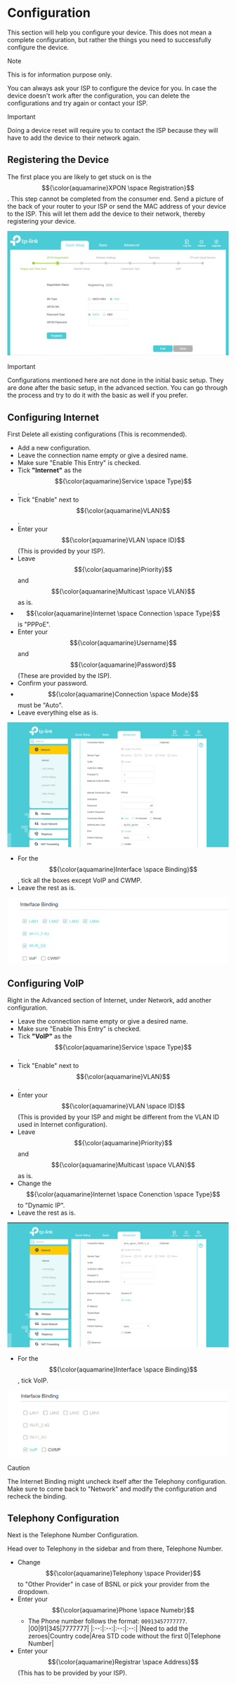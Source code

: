 # Configuration
This section will help you configure your device. This does not mean a complete configuration, but rather the things you need to successfully configure the device.

> [!NOTE]
> This is for information purpose only.

You can always ask your ISP to configure the device for you. In case the device doesn't work after the configuration, you can delete the configurations and try again or contact your ISP.

> [!IMPORTANT]
> Doing a device reset will require you to contact the ISP because they will have to add the device to their network again.

## Registering the Device
The first place you are likely to get stuck on is the $${\color{aquamarine}XPON \space Registration}$$. This step cannot be completed from the consumer end.
Send a picture of the back of your router to your ISP or send the MAC address of your device to the ISP. This will let them add the device to their network, thereby registering your device.

![XPON-Registration](images/xpon-registration.png)

> [!IMPORTANT]
> Configurations mentioned here are not done in the initial basic setup. They are done after the basic setup, in the advanced section. You can go through the process and try to do it with the basic as well if you prefer.

## Configuring Internet
First Delete all existing configurations (This is recommended).

+ Add a new configuration.
+ Leave the connection name empty or give a desired name.
+ Make sure "Enable This Entry" is checked.
+ Tick **"Internet"** as the $${\color{aquamarine}Service \space Type}$$.
+ Tick "Enable" next to $${\color{aquamarine}VLAN}$$.
+ Enter your $${\color{aquamarine}VLAN \space ID}$$ (This is provided by your ISP).
+ Leave $${\color{aquamarine}Priority}$$ and $${\color{aquamarine}Multicast \space VLAN}$$ as is.
+ $${\color{aquamarine}Internet \space Connection \space Type}$$ is "PPPoE".
+ Enter your $${\color{aquamarine}Username}$$ and $${\color{aquamarine}Password}$$ (These are provided by the ISP).
+ Confirm your password.
+ $${\color{aquamarine}Connection \space Mode}$$ must be "Auto".
+ Leave everything else as is.

![Internet-Config](images/setup-internet-1.png)

+ For the $${\color{aquamarine}Interface \space Binding}$$, tick all the boxes except VoIP and CWMP.
+ Leave the rest as is.

![Internet-Interface](images/internet-interface.png)

## Configuring VoIP
Right in the Advanced section of Internet, under Network, add another configuration.

+ Leave the connection name empty or give a desired name.
+ Make sure "Enable This Entry" is checked.
+ Tick **"VoIP"** as the $${\color{aquamarine}Service \space Type}$$.
+ Tick "Enable" next to $${\color{aquamarine}VLAN}$$.
+ Enter your $${\color{aquamarine}VLAN \space ID}$$ (This is provided by your ISP and might be different from the VLAN ID used in Internet configuration).
+ Leave $${\color{aquamarine}Priority}$$ and $${\color{aquamarine}Multicast \space VLAN}$$ as is.
+ Change the $${\color{aquamarine}Internet \space Conenction \space Type}$$ to "Dynamic IP".
+ Leave the rest as is.

![VoIP-Config](images/setup-voip-1.png)

+ For the $${\color{aquamarine}Interface \space Binding}$$, tick VoIP.

![VoIP-Interface](images/voip-interface.png)

> [!CAUTION]
> The Internet Binding might uncheck itself after the Telephony configuration. Make sure to come back to "Network" and modify the configuration and recheck the binding.

## Telephony Configuration
Next is the Telephone Number Configuration.

Head over to Telephony in the sidebar and from there, Telephone Number.

+ Change $${\color{aquamarine}Telephony \space Provider}$$ to "Other Provider" in case of BSNL or pick your provider from the dropdown.
+ Enter your $${\color{aquamarine}Phone \space Numebr}$$
    - The Phone number follows the format: `00913457777777`.
        |00|91|345|7777777|
        |:--:|:--:|:--:|:--:|
        |Need to add the zeroes|Country code|Area STD code without the first 0|Telephone Number|
+ Enter your $${\color{aquamarine}Registrar \space Address}$$ (This has to be provided by your ISP).
